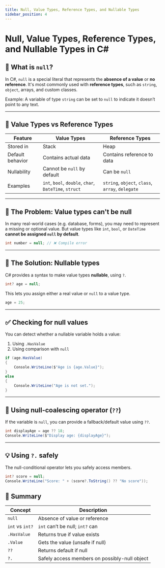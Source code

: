 ```yaml
---
title: Null, Value Types, Reference Types, and Nullable Types
sidebar_position: 4
---
```


# Null, Value Types, Reference Types, and Nullable Types in C#

## 🔹 What is `null`?

In C#, `null` is a special literal that represents the **absence of a value** or **no reference**. It's most commonly used with **reference types**, such as `string`, `object`, arrays, and custom classes.

Example: A variable of type `string` can be set to `null` to indicate it doesn’t point to any text.

---

## 🔹 Value Types vs Reference Types

| Feature          | Value Types                                           | Reference Types                                  |
| ---------------- | ----------------------------------------------------- | ------------------------------------------------ |
| Stored in        | Stack                                                 | Heap                                             |
| Default behavior | Contains actual data                                  | Contains reference to data                       |
| Nullability      | Cannot be `null` by default                           | Can be `null`                                    |
| Examples         | `int`, `bool`, `double`, `char`, `DateTime`, `struct` | `string`, `object`, `class`, `array`, `delegate` |

---

## 🔹 The Problem: Value types can't be null

In many real-world cases (e.g. database, forms), you may need to represent a missing or optional value. But value types like `int`, `bool`, or `DateTime` **cannot be assigned `null` by default**.

```csharp
int number = null; // ❌ Compile error
```

---

## 🔹 The Solution: Nullable types

C# provides a syntax to make value types **nullable**, using `?`.

```csharp
int? age = null;
```

This lets you assign either a real value or `null` to a value type.

```csharp
age = 25;
```

---

## ✅ Checking for null values

You can detect whether a nullable variable holds a value:

1. Using `.HasValue`
2. Using comparison with `null`

```csharp
if (age.HasValue)
{
    Console.WriteLine($"Age is {age.Value}");
}
else
{
    Console.WriteLine("Age is not set.");
}
```

---

## 🔄 Using null-coalescing operator (`??`)

If the variable is `null`, you can provide a fallback/default value using `??`.

```csharp
int displayAge = age ?? 18;
Console.WriteLine($"Display age: {displayAge}");
```

---

## 💡 Using `?.` safely

The null-conditional operator lets you safely access members.

```csharp
int? score = null;
Console.WriteLine("Score: " + (score?.ToString() ?? "No score"));
```

## 📌 Summary

| Concept         | Description                                   |
| --------------- | --------------------------------------------- |
| `null`          | Absence of value or reference                 |
| `int` vs `int?` | `int` can’t be null; `int?` can               |
| `.HasValue`     | Returns true if value exists                  |
| `.Value`        | Gets the value (unsafe if null)               |
| `??`            | Returns default if null                       |
| `?.`            | Safely access members on possibly-null object |
